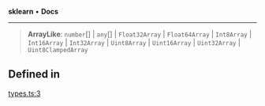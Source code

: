 **sklearn** • **Docs**

***

> **ArrayLike**: `number`[] \| `any`[] \| `Float32Array` \| `Float64Array` \| `Int8Array` \| `Int16Array` \| `Int32Array` \| `Uint8Array` \| `Uint16Array` \| `Uint32Array` \| `Uint8ClampedArray`

## Defined in

[types.ts:3](https://github.com/transitive-bullshit/scikit-learn-ts/blob/ac44cfe4514273f037328d5b7cee92242da76b0c/packages/sklearn/src/types.ts#L3)
